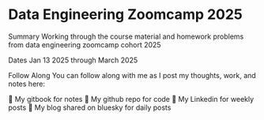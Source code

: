 # Data Engineering Zoomcamp 2025
Summary
Working through the course material and homework problems from data engineering zoomcamp cohort 2025

Dates Jan 13 2025 through March 2025

Follow Along
You can follow along with me as I post my thoughts, work, and notes here:

📓 My gitbook for notes
📃 My github repo for code
👤 My Linkedin for weekly posts
📝 My blog shared on bluesky for daily posts
